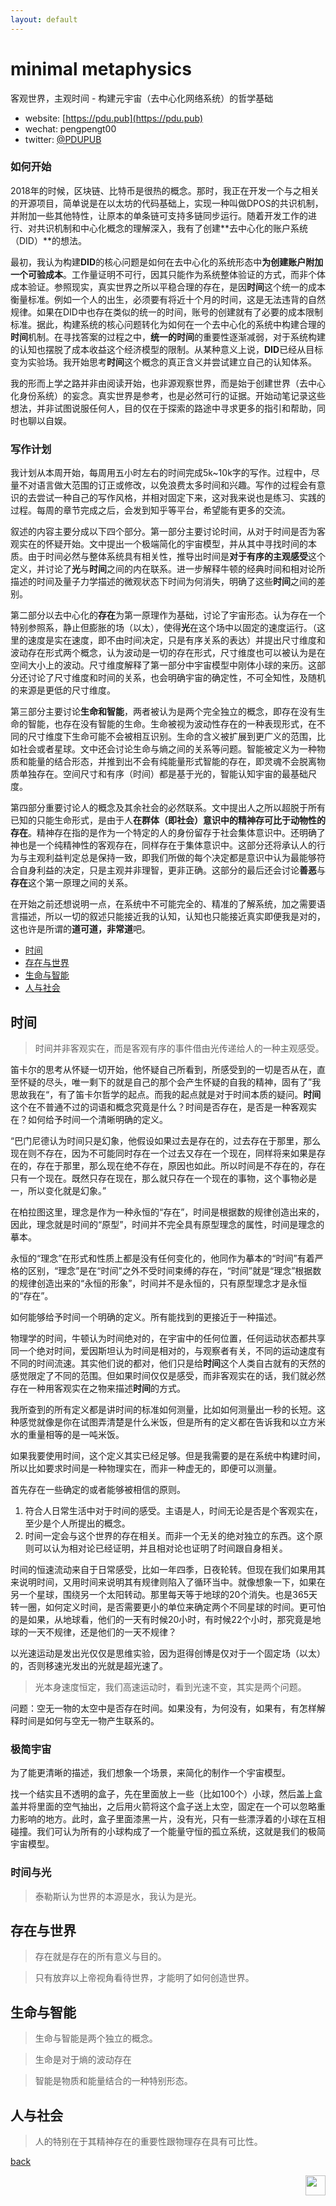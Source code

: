 ```yaml
---
layout: default
---
```

# minimal metaphysics
客观世界，主观时间 - 构建元宇宙（去中心化网络系统）的哲学基础

* website: [https://pdu.pub](https://pdu.pub)
* wechat: pengpengt00
* twitter: [@PDUPUB](https://twitter.com/pdupub)


### 如何开始

2018年的时候，区块链、比特币是很热的概念。那时，我正在开发一个与之相关的开源项目，简单说是在以太坊的代码基础上，实现一种叫做DPOS的共识机制，并附加一些其他特性，让原本的单条链可支持多链同步运行。随着开发工作的进行、对共识机制和中心化概念的理解深入，我有了创建**去中心化的账户系统（DID）**的想法。

最初，我认为构建**DID**的核心问题是如何在去中心化的系统形态中**为创建账户附加一个可验成本**。工作量证明不可行，因其只能作为系统整体验证的方式，而非个体成本验证。参照现实，真实世界之所以平稳合理的存在，是因**时间**这个统一的成本衡量标准。例如一个人的出生，必须要有将近十个月的时间，这是无法违背的自然规律。如果在DID中也存在类似的统一的时间，账号的创建就有了必要的成本限制标准。据此，构建系统的核心问题转化为如何在一个去中心化的系统中构建合理的**时间**机制。在寻找答案的过程之中，**统一的时间**的重要性逐渐减弱，对于系统构建的认知也摆脱了成本收益这个经济模型的限制。从某种意义上说，**DID**已经从目标变为实验场。我开始思考**时间**这个概念的真正含义并尝试建立自己的认知体系。

我的形而上学之路并非由阅读开始，也非源观察世界，而是始于创建世界（去中心化身份系统）的妄念。真实世界是参考，也是必然可行的证据。开始动笔记录这些想法，并非试图说服任何人，目的仅在于探索的路途中寻求更多的指引和帮助，同时也聊以自娱。

### 写作计划

我计划从本周开始，每周用五小时左右的时间完成5k~10k字的写作。过程中，尽量不对语言做大范围的订正或修改，以免浪费太多时间和兴趣。写作的过程会有意识的去尝试一种自己的写作风格，并相对固定下来，这对我来说也是练习、实践的过程。每周的章节完成之后，会发到知乎等平台，希望能有更多的交流。

叙述的内容主要分成以下四个部分。第一部分主要讨论时间，从对于时间是否为客观实在的怀疑开始。文中提出一个极端简化的宇宙模型，并从其中寻找时间的本质。由于时间必然与整体系统具有相关性，推导出时间是**对于有序的主观感受**这个定义，并讨论了**光**与**时间**之间的内在联系。进一步解释牛顿的经典时间和相对论所描述的时间及量子力学描述的微观状态下时间为何消失，明确了这些**时间**之间的差别。

第二部分以去中心化的**存在**为第一原理作为基础，讨论了宇宙形态。认为存在一个特别参照系，静止但膨胀的场（以太），使得**光**在这个场中以固定的速度运行。（这里的速度是实在速度，即不由时间决定，只是有序关系的表达）并提出尺寸维度和波动存在形式两个概念，认为波动是一切的存在形式，尺寸维度也可以被认为是在空间大小上的波动。尺寸维度解释了第一部分中宇宙模型中刚体小球的来历。这部分还讨论了尺寸维度和时间的关系，也会明确宇宙的确定性，不可全知性，及随机的来源是更低的尺寸维度。

第三部分主要讨论**生命和智能**，两者被认为是两个完全独立的概念，即存在没有生命的智能，也存在没有智能的生命。生命被视为波动性存在的一种表现形式，在不同的尺寸维度下生命可能不会被相互识别。生命的含义被扩展到更广义的范围，比如社会或者星球。文中还会讨论生命与熵之间的关系等问题。智能被定义为一种物质和能量的结合形态，并推到出不会有纯能量形式智能的存在，即灵魂不会脱离物质单独存在。空间尺寸和有序（时间）都是基于光的，智能认知宇宙的最基础尺度。

第四部分重要讨论人的概念及其余社会的必然联系。文中提出人之所以超脱于所有已知的只能生命形式，是由于人**在群体（即社会）意识中的精神存可比于动物性的存在**。精神存在指的是作为一个特定的人的身份留存于社会集体意识中。还明确了神也是一个纯精神性的客观存在，同样存在于集体意识中。这部分还将承认人的行为与主观利益判定总是保持一致，即我们所做的每个决定都是意识中认为最能够符合自身利益的决定，只是主观并非理智，更非正确。这部分的最后还会讨论**善恶**与**存在**这个第一原理之间的关系。

在开始之前还想说明一点，在系统中不可能完全的、精准的了解系统，加之需要语言描述，所以一切的叙述只能接近我的认知，认知也只能接近真实即便我是对的，这也许是所谓的**道可道，非常道**吧。

<!-- MarkdownTOC depth=4 autolink=true bracket=round list_bullets="-*+" -->
- [时间](#时间)
- [存在与世界](#存在与世界)
- [生命与智能](#生命与智能)
- [人与社会](#人与社会)

<!-- /MarkdownTOC -->

## 时间

> 时间并非客观实在，而是客观有序的事件借由光传递给人的一种主观感受。

笛卡尔的思考从怀疑一切开始，他怀疑自己所看到，所感受到的一切是否从在，直至怀疑的尽头，唯一剩下的就是自己的那个会产生怀疑的自我的精神，固有了”我思故我在“，有了笛卡尔哲学的起点。而我的起点就是对于时间本质的疑问。**时间**这个在不普通不过的词语和概念究竟是什么？时间是否存在，是否是一种客观实在？如何给予时间一个清晰明确的定义。

“巴门尼德认为时间只是幻象，他假设如果过去是存在的，过去存在于那里，那么现在则不存在，因为不可能同时存在一个过去又存在一个现在，同样将来如果是存在的，存在于那里，那么现在绝不存在，原因也如此。所以时间是不存在的，存在只有一个现在。既然只存在现在，那么就只存在一个现在的事物，这个事物必是一，所以变化就是幻象。”

在柏拉图这里，理念是作为一种永恒的“存在”，时间是根据数的规律创造出来的，因此，理念就是时间的“原型”，时间并不完全具有原型理念的属性，时间是理念的摹本。

永恒的“理念”在形式和性质上都是没有任何变化的，他同作为摹本的“时间”有着严格的区别，“理念”是在“时间”之外不受时间束缚的存在，“时间”就是“理念”根据数的规律创造出来的“永恒的形象”，时间并不是永恒的，只有原型理念才是永恒的“存在”。

如何能够给予时间一个明确的定义。所有能找到的更接近于一种描述。

物理学的时间，牛顿认为时间绝对的，在宇宙中的任何位置，任何运动状态都共享同一个绝对时间，爱因斯坦认为时间是相对的，与观察者有关，不同的运动速度有不同的时间流速。其实他们说的都对，他们只是给**时间**这个人类自古就有的天然的感觉限定了不同的范围。但如果时间仅仅是感受，而非客观实在的话，我们就必然存在一种用客观实在之物来描述**时间**的方式。

我所查到的所有定义都是讲时间的标准如何测量，比如如何测量出一秒的长短。这种感觉就像是你在试图弄清楚是什么米饭，但是所有的定义都在告诉我和以立方米水的重量相等的是一吨米饭。

如果我要使用时间，这个定义其实已经足够。但是我需要的是在系统中构建时间，所以比如要求时间是一种物理实在，而非一种虚无的，即便可以测量。

首先存在一些确定的或者能够被相信的原则。

1. 符合人日常生活中对于时间的感受。主语是人，时间无论是否是个客观实在，至少是个人所提出的概念。
2. 时间一定会与这个世界的存在相关。而非一个无关的绝对独立的东西。这个原则可以认为相对论已经证明，并且相对论也证明了时间跟自身相关。

时间的恒速流动来自于日常感受，比如一年四季，日夜轮转。但现在我们如果用其来说明时间，又用时间来说明其有规律则陷入了循环当中。就像想象一下，如果在另一个星球，围绕另一个太阳转动。那里每天等于地球的20个消失。也是365天转一圈，如何定义时间，是否需要更小的单位来确定两个不同星球的时间。更可怕的是如果，从地球看，他们的一天有时候20小时，有时候22个小时，那究竟是地球的一天不规律，还是他们的一天不规律？

以光速运动是发出光仅仅是思维实验，因为逛得创博是仅对于一个固定场（以太）的，否则移速光发出的光就是超光速了。

> 光本身速度恒定，我们高速运动时，看到光速不变，其实是两个问题。

问题：空无一物的太空中是否存在时间。如果没有，为何没有，如果有，有怎样解释时间是如何与空无一物产生联系的。








### 极简宇宙

为了能更清晰的描述，我们想象一个场景，来简化的制作一个宇宙模型。

找一个结实且不透明的盒子，先在里面放上一些（比如100个）小球，然后盖上盒盖并将里面的空气抽出，之后用火箭将这个盒子送上太空，固定在一个可以忽略重力影响的地方。此时，盒子里面漆黑一片，没有光，只有一些漂浮着的小球在互相碰撞。我们可认为所有的小球构成了一个能量守恒的孤立系统，这就是我们的极简宇宙模型。

### 时间与光


> 泰勒斯认为世界的本源是水，我认为是光。

## 存在与世界

> 存在就是存在的所有意义与目的。

> 只有放弃以上帝视角看待世界，才能明了如何创造世界。

## 生命与智能

> 生命与智能是两个独立的概念。

> 生命是对于熵的波动存在

> 智能是物质和能量结合的一种特别形态。

## 人与社会

> 人的特别在于其精神存在的重要性跟物理存在具有可比性。

[back](../../)

<a href="https://pdu.pub"><img height="32" align="right" src="https://pdu.pub/assets/img/logo.png"></a>
